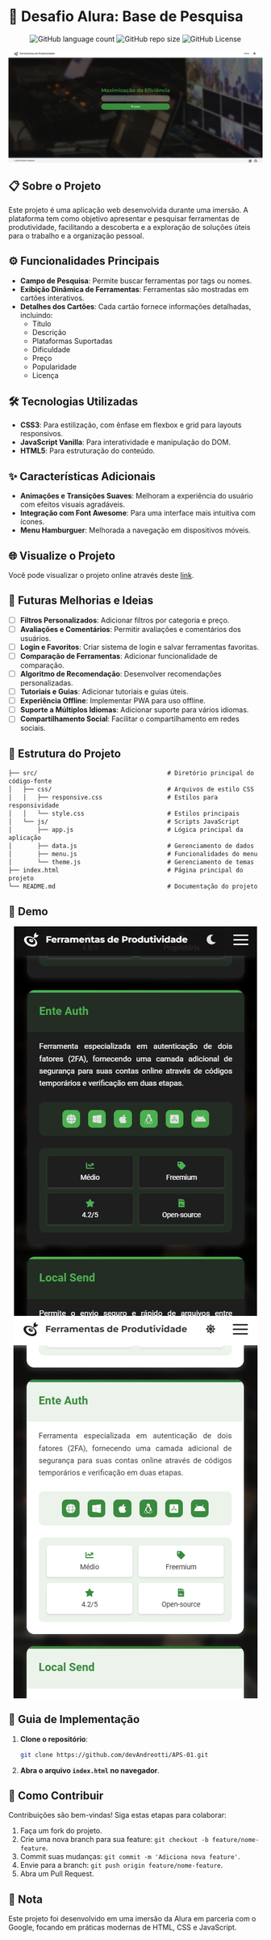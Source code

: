 # 🎲 Desafio Alura: Base de Pesquisa
<p align="center">
  <!-- Contador de linguagens do GitHub -->
  <img alt="GitHub language count" src="https://img.shields.io/github/languages/count/devAndreotti/essential-tools-navigator?color=FFF&labelColor=4bae4f&style=flat-square">
  <!-- Tamanho do repositório no GitHub -->
  <img alt="GitHub repo size" src="https://img.shields.io/github/repo-size/devAndreotti/essential-tools-navigator?color=FFF&labelColor=4bae4f&style=flat-square">
  <!-- Licença do GitHub -->
  <img alt="GitHub License" src="https://img.shields.io/github/license/devAndreotti/essential-tools-navigator?color=FFF&labelColor=4bae4f&style=flat-square">
</p>

<div align="center">
  <img src="./home-white.png" alt="Home no Tema Claro">
</div>

## 📋 Sobre o Projeto
Este projeto é uma aplicação web desenvolvida durante uma imersão. A plataforma tem como objetivo apresentar e pesquisar ferramentas de produtividade, facilitando a descoberta e a exploração de soluções úteis para o trabalho e a organização pessoal.

## ⚙️ Funcionalidades Principais
- **Campo de Pesquisa**: Permite buscar ferramentas por tags ou nomes.
- **Exibição Dinâmica de Ferramentas**: Ferramentas são mostradas em cartões interativos.
- **Detalhes dos Cartões**: Cada cartão fornece informações detalhadas, incluindo:
  - Título
  - Descrição
  - Plataformas Suportadas
  - Dificuldade
  - Preço
  - Popularidade
  - Licença

## 🛠 Tecnologias Utilizadas
- **CSS3**: Para estilização, com ênfase em flexbox e grid para layouts responsivos.
- **JavaScript Vanilla**: Para interatividade e manipulação do DOM.
- **HTML5**: Para estruturação do conteúdo.

## ✨ Características Adicionais
- **Animações e Transições Suaves**: Melhoram a experiência do usuário com efeitos visuais agradáveis.
- **Integração com Font Awesome**: Para uma interface mais intuitiva com ícones.
- **Menu Hamburguer**: Melhorada a navegação em dispositivos móveis.

## 🌐 Visualize o Projeto
Você pode visualizar o projeto online através deste [link](https://devandreotti.github.io/essential-tools-navigator/).

## 🚀 Futuras Melhorias e Ideias
- [ ] **Filtros Personalizados**: Adicionar filtros por categoria e preço.
- [ ] **Avaliações e Comentários**: Permitir avaliações e comentários dos usuários.
- [ ] **Login e Favoritos**: Criar sistema de login e salvar ferramentas favoritas.
- [ ] **Comparação de Ferramentas**: Adicionar funcionalidade de comparação.
- [ ] **Algoritmo de Recomendação**: Desenvolver recomendações personalizadas.
- [ ] **Tutoriais e Guias**: Adicionar tutoriais e guias úteis.
- [ ] **Experiência Offline**: Implementar PWA para uso offline.
- [ ] **Suporte a Múltiplos Idiomas**: Adicionar suporte para vários idiomas.
- [ ] **Compartilhamento Social**: Facilitar o compartilhamento em redes sociais.

## 📂 Estrutura do Projeto
```
├── src/                                    # Diretório principal do código-fonte
│   ├── css/                                # Arquivos de estilo CSS
│   │   ├── responsive.css                  # Estilos para responsividade
│   │   └── style.css                       # Estilos principais
│   └── js/                                 # Scripts JavaScript
│       ├── app.js                          # Lógica principal da aplicação
│       ├── data.js                         # Gerenciamento de dados
│       ├── menu.js                         # Funcionalidades do menu
│       └── theme.js                        # Gerenciamento de temas
├── index.html                              # Página principal do projeto
└── README.md                               # Documentação do projeto
```

## 📱 Demo
<div align="center">
  <img src="./cell-cards-black.png" alt="Cards no Tema Escuro" style="display: block;">
  <img src="./cell-cards-white.png" alt="Cards no Tema Claro" style="display: block;">
</div>

## 🧭 Guia de Implementação
1. **Clone o repositório**:
   ```bash
   git clone https://github.com/devAndreotti/APS-01.git
   ```
2. **Abra o arquivo `index.html` no navegador**.

## 💪 Como Contribuir
Contribuições são bem-vindas! Siga estas etapas para colaborar:
1. Faça um fork do projeto.
2. Crie uma nova branch para sua feature: `git checkout -b feature/nome-feature`.
3. Commit suas mudanças: `git commit -m 'Adiciona nova feature'`.
4. Envie para a branch: `git push origin feature/nome-feature`.
5. Abra um Pull Request.

## 📝 Nota
Este projeto foi desenvolvido em uma imersão da Alura em parceria com o Google, focando em práticas modernas de HTML, CSS e JavaScript.
